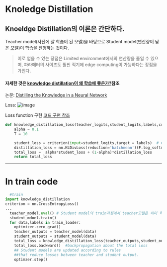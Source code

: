 #  Knoledge Distillation 
## Knoeldge Distillation의 이론은 간단하다.
Teacher model(사전에 잘 학습이 된 모델)을 바탕으로 Student model(연산량이 낮은 모델)이 학습을 진행하는 것이다.
> 이로 얻을 수 있는 장점은 Limited environment에서의 연산량을 줄일 수 있으며, 파라메터의 사이즈도 훨씬 적기에 edge computing이 가능하다는 장점을 가진다. 
#### 자세한 것은 [knowledge distillation이 왜 학습에 좋은가?](https://www.microsoft.com/en-us/research/blog/three-mysteries-in-deep-learning-ensemble-knowledge-distillation-and-self-distillation/)참조
논문: [Distilling the Knowledge in a Neural Network](https://arxiv.org/abs/1503.02531)

Loss: ![image](https://user-images.githubusercontent.com/45085563/207545304-c8b30b4f-a63e-45e4-ad1f-57fff6a984bd.png)  

Loss function 구현  [코드 구현 참조](https://re-code-cord.tistory.com/entry/Knowledge-Distillation-1)
```python
def knowledge_distillation_loss(teacher_logits,student_logits,labels,criterion = F.cross_entropy):
    alpha = 0.1
    T = 10

    student_loss = criterion(input=student_logits,target = labels)  # Calculate the loss about the Student model
    distillation_loss = nn.KLDivLoss(reduction='batchmean')(F.log_softmax(student_logits/T, dim=1), F.softmax(teacher_logits/T, dim=1)) * (T * T)
    total_loss =  alpha*student_loss + (1-alpha)*distillation_loss
    return total_loss
```

-----------
# In train code

```python
  #train
import knowledge_distillation
criterion = nn.CrossEntropyLoss()
...
  teacher_model.eval() # Student model의 train과정에서 teacher모델은 이미 학습이 완료된 상태, 학습을 진행하면 안된다. 
  student_mdoel.train()
  for data,labels in train_loader:
    optimizer.zero_grad()
    teacher_outputs = teacher_model(data)
    student_outputs = student_model(data)
    total_loss = knowledge_distillation_loss(teacher_outputs,student_outputs,labels,criterion)
    total_loss.backward()  #backpropagation about the total loss
    ## Student models are updated according to rules 
    ##that reduce losses between teacher and student output.
    optimzer.step()
    
```
